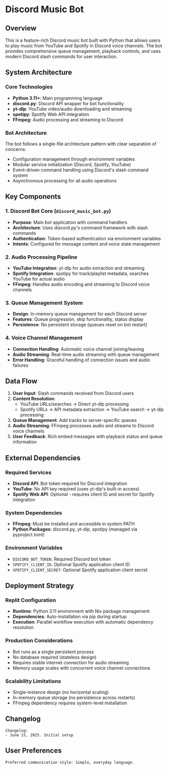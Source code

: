 # Discord Music Bot

## Overview

This is a feature-rich Discord music bot built with Python that allows users to play music from YouTube and Spotify in Discord voice channels. The bot provides comprehensive queue management, playback controls, and uses modern Discord slash commands for user interaction.

## System Architecture

### Core Technologies
- **Python 3.11+**: Main programming language
- **discord.py**: Discord API wrapper for bot functionality
- **yt-dlp**: YouTube video/audio downloading and streaming
- **spotipy**: Spotify Web API integration
- **FFmpeg**: Audio processing and streaming to Discord

### Bot Architecture
The bot follows a single-file architecture pattern with clear separation of concerns:
- Configuration management through environment variables
- Modular service initialization (Discord, Spotify, YouTube)
- Event-driven command handling using Discord's slash command system
- Asynchronous processing for all audio operations

## Key Components

### 1. Discord Bot Core (`discord_music_bot.py`)
- **Purpose**: Main bot application with command handlers
- **Architecture**: Uses discord.py's command framework with slash commands
- **Authentication**: Token-based authentication via environment variables
- **Intents**: Configured for message content and voice state management

### 2. Audio Processing Pipeline
- **YouTube Integration**: yt-dlp for audio extraction and streaming
- **Spotify Integration**: spotipy for track/playlist metadata, searches YouTube for actual audio
- **FFmpeg**: Handles audio encoding and streaming to Discord voice channels

### 3. Queue Management System
- **Design**: In-memory queue management for each Discord server
- **Features**: Queue progression, skip functionality, status display
- **Persistence**: No persistent storage (queues reset on bot restart)

### 4. Voice Channel Management
- **Connection Handling**: Automatic voice channel joining/leaving
- **Audio Streaming**: Real-time audio streaming with queue management
- **Error Handling**: Graceful handling of connection issues and audio failures

## Data Flow

1. **User Input**: Slash commands received from Discord users
2. **Content Resolution**: 
   - YouTube URLs/searches → Direct yt-dlp processing
   - Spotify URLs → API metadata extraction → YouTube search → yt-dlp processing
3. **Queue Management**: Add tracks to server-specific queues
4. **Audio Streaming**: FFmpeg processes audio and streams to Discord voice channels
5. **User Feedback**: Rich embed messages with playback status and queue information

## External Dependencies

### Required Services
- **Discord API**: Bot token required for Discord integration
- **YouTube**: No API key required (uses yt-dlp's built-in access)
- **Spotify Web API**: Optional - requires client ID and secret for Spotify integration

### System Dependencies
- **FFmpeg**: Must be installed and accessible in system PATH
- **Python Packages**: discord.py, yt-dlp, spotipy (managed via pyproject.toml)

### Environment Variables
- `DISCORD_BOT_TOKEN`: Required Discord bot token
- `SPOTIFY_CLIENT_ID`: Optional Spotify application client ID
- `SPOTIFY_CLIENT_SECRET`: Optional Spotify application client secret

## Deployment Strategy

### Replit Configuration
- **Runtime**: Python 3.11 environment with Nix package management
- **Dependencies**: Auto-installation via pip during startup
- **Execution**: Parallel workflow execution with automatic dependency resolution

### Production Considerations
- Bot runs as a single persistent process
- No database required (stateless design)
- Requires stable internet connection for audio streaming
- Memory usage scales with concurrent voice channel connections

### Scalability Limitations
- Single-instance design (no horizontal scaling)
- In-memory queue storage (no persistence across restarts)
- FFmpeg dependency requires system-level installation

## Changelog

```
Changelog:
- June 15, 2025. Initial setup
```

## User Preferences

```
Preferred communication style: Simple, everyday language.
```